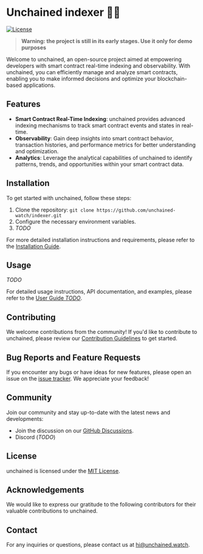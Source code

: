 # Unchained indexer 🔗‍💥

[![License](https://img.shields.io/badge/license-MIT-blue.svg)](LICENSE)

> **Warning: the project is still in its early stages. Use it only for demo purposes**

Welcome to unchained, an open-source project aimed at empowering developers with smart contract real-time indexing and observability. With unchained, you can efficiently manage and analyze smart contracts, enabling you to make informed decisions and optimize your blockchain-based applications.

## Features

- **Smart Contract Real-Time Indexing**: unchained provides advanced indexing mechanisms to track smart contract events and states in real-time.
- **Observability**: Gain deep insights into smart contract behavior, transaction histories, and performance metrics for better understanding and optimization.
- **Analytics**: Leverage the analytical capabilities of unchained to identify patterns, trends, and opportunities within your smart contract data.

## Installation

To get started with unchained, follow these steps:

1. Clone the repository: `git clone https://github.com/unchained-watch/indexer.git`
2. Configure the necessary environment variables.
3. *TODO*

For more detailed installation instructions and requirements, please refer to the [Installation Guide](docs/installation.md).

## Usage

*TODO*

For detailed usage instructions, API documentation, and examples, please refer to the [User Guide *TODO*](docs/user-guide.md).

## Contributing

We welcome contributions from the community! If you'd like to contribute to unchained, please review our [Contribution Guidelines](CONTRIBUTING.md) to get started.

## Bug Reports and Feature Requests

If you encounter any bugs or have ideas for new features, please open an issue on the [issue tracker](https://github.com/unchained-watch/indexer/issues). We appreciate your feedback!

## Community

Join our community and stay up-to-date with the latest news and developments:

- Join the discussion on our [GitHub Discussions](https://github.com/unchained-watch/indexer/discussions).
- Discord (*TODO*)

## License

unchained is licensed under the [MIT License](LICENSE).

## Acknowledgements

We would like to express our gratitude to the following contributors for their valuable contributions to unchained.

## Contact

For any inquiries or questions, please contact us at [hi@unchained.watch](mailto:hi@unchained.watch).
